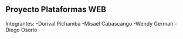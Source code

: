 ## Proyecto Plataformas WEB
Integrantes:
-Dorival Pichamba
-Misael Cabascango
-Wendy German 
-Diego Osorio







